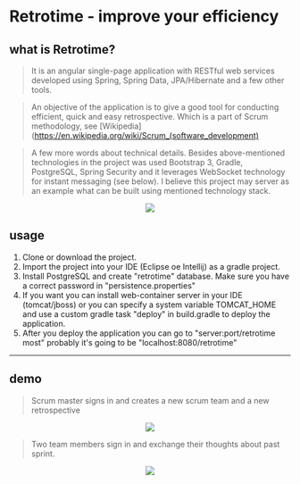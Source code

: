 # Retrotime - improve your efficiency

## what is Retrotime?
>It is an angular single-page application with RESTful web services developed using Spring, Spring Data, JPA/Hibernate and a few other tools. 

> An objective of the application is to give a good tool for conducting efficient, quick and easy retrospective. Which is a part of Scrum methodology, see [Wikipedia] (https://en.wikipedia.org/wiki/Scrum_(software_development)

> A few more words about technical details. Besides above-mentioned technologies in the project was used Bootstrap 3, Gradle, PostgreSQL, Spring Security and it leverages WebSocket technology for instant messaging (see below). I believe this project may server as an example what can be built using mentioned technology stack.

<p align="center">
  <img src="https://s-media-cache-ak0.pinimg.com/564x/1a/b2/94/1ab2943bf19068cf6f708e6349551c28.jpg"/>
</p>

## usage
1. Clone or download the project.
2. Import the project into your IDE (Eclipse oe Intellij) as a gradle project.
3. Install PostgreSQL and create "retrotime" database. Make sure you have a correct password in "persistence.properties"
4. If you want you can install web-container server in your IDE (tomcat/jboss) or you can specify a system variable TOMCAT_HOME and use a custom gradle task "deploy" in build.gradle to deploy the application.
5. After you deploy the application you can go to "server:port/retrotime most" probably it's going to be "localhost:8080/retrotime"  

----
## demo
>Scrum master signs in and creates a new scrum team and a new retrospective

<p align="center">
  <img src="https://s-media-cache-ak0.pinimg.com/originals/6c/2f/e4/6c2fe45b5846e0471fb7e716bb738158.gif"/>
</p>

>Two team members sign in and exchange their thoughts about past sprint.

<p align="center">
  <img src="https://s-media-cache-ak0.pinimg.com/originals/6b/7a/45/6b7a45b534a0d621b6f2747f5602647e.gif"/>
</p>

